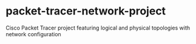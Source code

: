 # packet-tracer-network-project
Cisco Packet Tracer project featuring logical and physical topologies with network configuration
